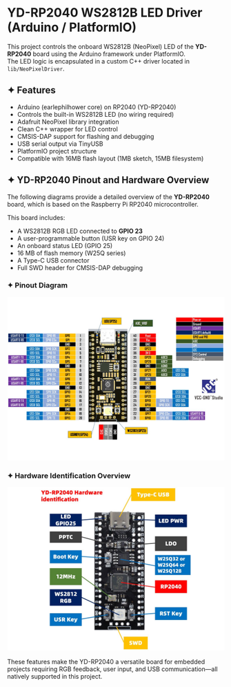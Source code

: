 # YD-RP2040 WS2812B LED Driver (Arduino / PlatformIO)

This project controls the onboard WS2812B (NeoPixel) LED of the **YD-RP2040** board using the Arduino framework under PlatformIO.  
The LED logic is encapsulated in a custom C++ driver located in `lib/NeoPixelDriver`.

## ✦ Features

- Arduino (earlephilhower core) on RP2040 (YD-RP2040)
- Controls the built-in WS2812B LED (no wiring required)
- Adafruit NeoPixel library integration
- Clean C++ wrapper for LED control
- CMSIS-DAP support for flashing and debugging
- USB serial output via TinyUSB
- PlatformIO project structure
- Compatible with 16MB flash layout (1MB sketch, 15MB filesystem)

## ✦ YD-RP2040 Pinout and Hardware Overview

The following diagrams provide a detailed overview of the **YD-RP2040** board, which is based on the Raspberry Pi RP2040 microcontroller.

This board includes:
- A WS2812B RGB LED connected to **GPIO 23**
- A user-programmable button (USR key on GPIO 24)
- An onboard status LED (GPIO 25)
- 16 MB of flash memory (W25Q series)
- A Type-C USB connector
- Full SWD header for CMSIS-DAP debugging

### ✦ Pinout Diagram

![YD-RP2040 Pinout](docs/rp2040-yd_pinout_zl.jpg)

### ✦ Hardware Identification Overview

![YD-RP2040 Overview](docs/rp2040-yd_overview_zl.jpg)

These features make the YD-RP2040 a versatile board for embedded projects requiring RGB feedback, user input, and USB communication—all natively supported in this project.
